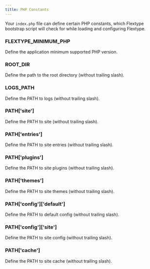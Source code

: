 ```yaml
---
title: PHP Constants
---
```


Your `index.php` file can define certain PHP constants, which Flextype bootstrap script will check for while loading and configuring Flextype.

### FLEXTYPE_MINIMUM_PHP

Define the application minimum supported PHP version.

### ROOT_DIR

Define the path to the root directory (without trailing slash).

### LOGS_PATH

Define the PATH to logs (without trailing slash).

### PATH['site']

Define the PATH to site (without trailing slash).

### PATH['entries']

Define the PATH to site entries (without trailing slash).

### PATH['plugins']

Define the PATH to site plugins (without trailing slash).

### PATH['themes']

Define the PATH to site themes (without trailing slash).

### PATH['config']['default']

Define the PATH to default config (without trailing slash).

### PATH['config']['site']

Define the PATH to site config (without trailing slash).

### PATH['cache']

Define the PATH to site cache (without trailing slash).
